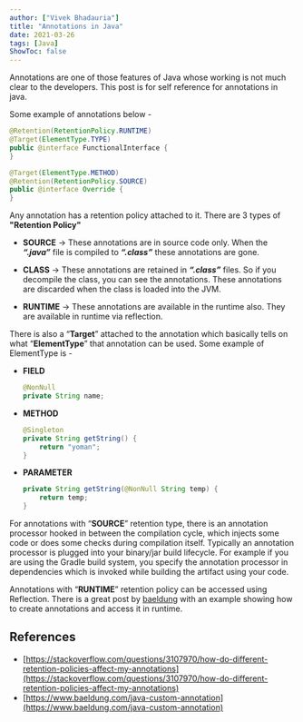 ```yaml
---
author: ["Vivek Bhadauria"]
title: "Annotations in Java"
date: 2021-03-26
tags: [Java]
ShowToc: false
---
```


Annotations are one of those features of Java whose working is not much clear to the developers. This post is for self reference for annotations in java.

Some example of annotations below - 

```java
@Retention(RetentionPolicy.RUNTIME)
@Target(ElementType.TYPE)
public @interface FunctionalInterface {
}
```


```java
@Target(ElementType.METHOD)
@Retention(RetentionPolicy.SOURCE)
public @interface Override {
}
```

Any annotation has a retention policy attached to it. There are 3 types of **"Retention Policy"**

- **SOURCE** -> These annotations are in source code only. When the ***“.java”*** file is compiled to ***“.class”*** these annotations are gone.

- **CLASS** -> These annotations are retained in ***“.class”*** files. So if you decompile the class, you can see the annotations. These annotations are discarded when the class is loaded into the JVM.

- **RUNTIME** -> These annotations are available in the runtime also. They are available in runtime via reflection.

There is also a “**Target**” attached to the annotation which basically tells on what “**ElementType**” that annotation can be used. Some example of ElementType is -

- **FIELD**  
    ```java      
    @NonNull  
    private String name;  
    ```
      
    
- **METHOD**  
    ```java
    @Singleton  
    private String getString() { 
        return "yoman"; 
    }  
    ```
    
- **PARAMETER**  
    ```java
    private String getString(@NonNull String temp) {
        return temp; 
    }
    ```

For annotations with “**SOURCE**” retention type, there is an annotation processor hooked in between the compilation cycle, which injects some code or does some checks during compilation itself. Typically an annotation processor is plugged into your binary/jar build lifecycle. For example if you are using the Gradle build system, you specify the annotation processor in dependencies which is invoked while building the artifact using your code.

Annotations with “**RUNTIME**” retention policy can be accessed using Reflection. There is a great post by [baeldung](https://www.baeldung.com/java-custom-annotation) with an example showing how to create annotations and access it in runtime.  
 
## References
-   [https://stackoverflow.com/questions/3107970/how-do-different-retention-policies-affect-my-annotations](https://stackoverflow.com/questions/3107970/how-do-different-retention-policies-affect-my-annotations)    
-   [https://www.baeldung.com/java-custom-annotation](https://www.baeldung.com/java-custom-annotation)